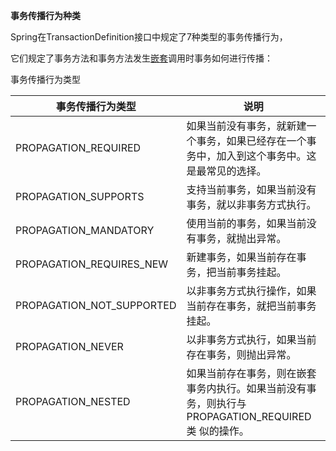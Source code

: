 **事务传播行为种类**

Spring在TransactionDefinition接口中规定了7种类型的事务传播行为，

它们规定了事务方法和事务方法发生[嵌套](https://so.csdn.net/so/search?q=嵌套&spm=1001.2101.3001.7020)调用时事务如何进行传播：

事务传播行为类型

| 事务传播行为类型          | 说明                                                         |
| ------------------------- | ------------------------------------------------------------ |
| PROPAGATION_REQUIRED      | 如果当前没有事务，就新建一个事务，如果已经存在一个事务中，加入到这个事务中。这是最常见的选择。 |
| PROPAGATION_SUPPORTS      | 支持当前事务，如果当前没有事务，就以非事务方式执行。         |
| PROPAGATION_MANDATORY     | 使用当前的事务，如果当前没有事务，就抛出异常。               |
| PROPAGATION_REQUIRES_NEW  | 新建事务，如果当前存在事务，把当前事务挂起。                 |
| PROPAGATION_NOT_SUPPORTED | 以非事务方式执行操作，如果当前存在事务，就把当前事务挂起。   |
| PROPAGATION_NEVER         | 以非事务方式执行，如果当前存在事务，则抛出异常。             |
| PROPAGATION_NESTED        | 如果当前存在事务，则在嵌套事务内执行。如果当前没有事务，则执行与PROPAGATION_REQUIRED类 似的操作。 |

